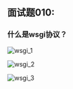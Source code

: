 ## 面试题010:

### 什么是wsgi协议？

![wsgi_1](../images/wsgi_1.jpg)



![wsgi_2](../images/wsgi_2.png)



![wsgi_3](../images/wsgi_3.png)



